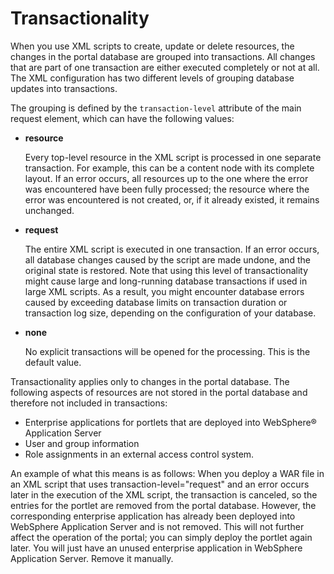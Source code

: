# Transactionality

When you use XML scripts to create, update or delete resources, the changes in the portal database are grouped into transactions. All changes that are part of one transaction are either executed completely or not at all. The XML configuration has two different levels of grouping database updates into transactions.

The grouping is defined by the `transaction-level` attribute of the main request element, which can have the following values:

-   **resource**

    Every top-level resource in the XML script is processed in one separate transaction. For example, this can be a content node with its complete layout. If an error occurs, all resources up to the one where the error was encountered have been fully processed; the resource where the error was encountered is not created, or, if it already existed, it remains unchanged.

-   **request**

    The entire XML script is executed in one transaction. If an error occurs, all database changes caused by the script are made undone, and the original state is restored. Note that using this level of transactionality might cause large and long-running database transactions if used in large XML scripts. As a result, you might encounter database errors caused by exceeding database limits on transaction duration or transaction log size, depending on the configuration of your database.

-   **none**

    No explicit transactions will be opened for the processing. This is the default value.


Transactionality applies only to changes in the portal database. The following aspects of resources are not stored in the portal database and therefore not included in transactions:

-   Enterprise applications for portlets that are deployed into WebSphere® Application Server
-   User and group information
-   Role assignments in an external access control system.

An example of what this means is as follows: When you deploy a WAR file in an XML script that uses transaction-level="request" and an error occurs later in the execution of the XML script, the transaction is canceled, so the entries for the portlet are removed from the portal database. However, the corresponding enterprise application has already been deployed into WebSphere Application Server and is not removed. This will not further affect the operation of the portal; you can simply deploy the portlet again later. You will just have an unused enterprise application in WebSphere Application Server. Remove it manually.


